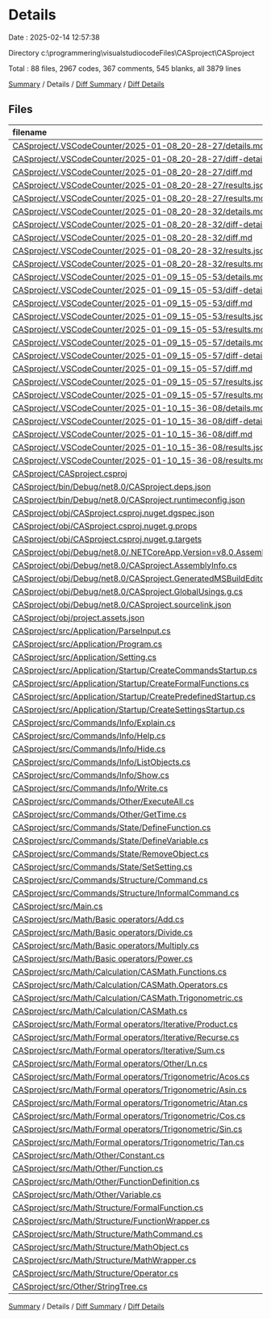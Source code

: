 # Details

Date : 2025-02-14 12:57:38

Directory c:\\programmering\\visualstudiocodeFiles\\CASproject\\CASproject

Total : 88 files,  2967 codes, 367 comments, 545 blanks, all 3879 lines

[Summary](results.md) / Details / [Diff Summary](diff.md) / [Diff Details](diff-details.md)

## Files
| filename | language | code | comment | blank | total |
| :--- | :--- | ---: | ---: | ---: | ---: |
| [CASproject/.VSCodeCounter/2025-01-08\_20-28-27/details.md](/CASproject/.VSCodeCounter/2025-01-08_20-28-27/details.md) | Markdown | 16 | 0 | 6 | 22 |
| [CASproject/.VSCodeCounter/2025-01-08\_20-28-27/diff-details.md](/CASproject/.VSCodeCounter/2025-01-08_20-28-27/diff-details.md) | Markdown | 9 | 0 | 6 | 15 |
| [CASproject/.VSCodeCounter/2025-01-08\_20-28-27/diff.md](/CASproject/.VSCodeCounter/2025-01-08_20-28-27/diff.md) | Markdown | 12 | 0 | 7 | 19 |
| [CASproject/.VSCodeCounter/2025-01-08\_20-28-27/results.json](/CASproject/.VSCodeCounter/2025-01-08_20-28-27/results.json) | JSON | 1 | 0 | 0 | 1 |
| [CASproject/.VSCodeCounter/2025-01-08\_20-28-27/results.md](/CASproject/.VSCodeCounter/2025-01-08_20-28-27/results.md) | Markdown | 14 | 0 | 7 | 21 |
| [CASproject/.VSCodeCounter/2025-01-08\_20-28-32/details.md](/CASproject/.VSCodeCounter/2025-01-08_20-28-32/details.md) | Markdown | 17 | 0 | 6 | 23 |
| [CASproject/.VSCodeCounter/2025-01-08\_20-28-32/diff-details.md](/CASproject/.VSCodeCounter/2025-01-08_20-28-32/diff-details.md) | Markdown | 24 | 0 | 6 | 30 |
| [CASproject/.VSCodeCounter/2025-01-08\_20-28-32/diff.md](/CASproject/.VSCodeCounter/2025-01-08_20-28-32/diff.md) | Markdown | 17 | 0 | 7 | 24 |
| [CASproject/.VSCodeCounter/2025-01-08\_20-28-32/results.json](/CASproject/.VSCodeCounter/2025-01-08_20-28-32/results.json) | JSON | 1 | 0 | 0 | 1 |
| [CASproject/.VSCodeCounter/2025-01-08\_20-28-32/results.md](/CASproject/.VSCodeCounter/2025-01-08_20-28-32/results.md) | Markdown | 14 | 0 | 7 | 21 |
| [CASproject/.VSCodeCounter/2025-01-09\_15-05-53/details.md](/CASproject/.VSCodeCounter/2025-01-09_15-05-53/details.md) | Markdown | 17 | 0 | 6 | 23 |
| [CASproject/.VSCodeCounter/2025-01-09\_15-05-53/diff-details.md](/CASproject/.VSCodeCounter/2025-01-09_15-05-53/diff-details.md) | Markdown | 25 | 0 | 6 | 31 |
| [CASproject/.VSCodeCounter/2025-01-09\_15-05-53/diff.md](/CASproject/.VSCodeCounter/2025-01-09_15-05-53/diff.md) | Markdown | 17 | 0 | 7 | 24 |
| [CASproject/.VSCodeCounter/2025-01-09\_15-05-53/results.json](/CASproject/.VSCodeCounter/2025-01-09_15-05-53/results.json) | JSON | 1 | 0 | 0 | 1 |
| [CASproject/.VSCodeCounter/2025-01-09\_15-05-53/results.md](/CASproject/.VSCodeCounter/2025-01-09_15-05-53/results.md) | Markdown | 14 | 0 | 7 | 21 |
| [CASproject/.VSCodeCounter/2025-01-09\_15-05-57/details.md](/CASproject/.VSCodeCounter/2025-01-09_15-05-57/details.md) | Markdown | 18 | 0 | 6 | 24 |
| [CASproject/.VSCodeCounter/2025-01-09\_15-05-57/diff-details.md](/CASproject/.VSCodeCounter/2025-01-09_15-05-57/diff-details.md) | Markdown | 26 | 0 | 6 | 32 |
| [CASproject/.VSCodeCounter/2025-01-09\_15-05-57/diff.md](/CASproject/.VSCodeCounter/2025-01-09_15-05-57/diff.md) | Markdown | 17 | 0 | 7 | 24 |
| [CASproject/.VSCodeCounter/2025-01-09\_15-05-57/results.json](/CASproject/.VSCodeCounter/2025-01-09_15-05-57/results.json) | JSON | 1 | 0 | 0 | 1 |
| [CASproject/.VSCodeCounter/2025-01-09\_15-05-57/results.md](/CASproject/.VSCodeCounter/2025-01-09_15-05-57/results.md) | Markdown | 14 | 0 | 7 | 21 |
| [CASproject/.VSCodeCounter/2025-01-10\_15-36-08/details.md](/CASproject/.VSCodeCounter/2025-01-10_15-36-08/details.md) | Markdown | 31 | 0 | 6 | 37 |
| [CASproject/.VSCodeCounter/2025-01-10\_15-36-08/diff-details.md](/CASproject/.VSCodeCounter/2025-01-10_15-36-08/diff-details.md) | Markdown | 40 | 0 | 6 | 46 |
| [CASproject/.VSCodeCounter/2025-01-10\_15-36-08/diff.md](/CASproject/.VSCodeCounter/2025-01-10_15-36-08/diff.md) | Markdown | 19 | 0 | 7 | 26 |
| [CASproject/.VSCodeCounter/2025-01-10\_15-36-08/results.json](/CASproject/.VSCodeCounter/2025-01-10_15-36-08/results.json) | JSON | 1 | 0 | 0 | 1 |
| [CASproject/.VSCodeCounter/2025-01-10\_15-36-08/results.md](/CASproject/.VSCodeCounter/2025-01-10_15-36-08/results.md) | Markdown | 17 | 0 | 7 | 24 |
| [CASproject/CASproject.csproj](/CASproject/CASproject.csproj) | XML | 11 | 0 | 4 | 15 |
| [CASproject/bin/Debug/net8.0/CASproject.deps.json](/CASproject/bin/Debug/net8.0/CASproject.deps.json) | JSON | 59 | 0 | 0 | 59 |
| [CASproject/bin/Debug/net8.0/CASproject.runtimeconfig.json](/CASproject/bin/Debug/net8.0/CASproject.runtimeconfig.json) | JSON | 12 | 0 | 0 | 12 |
| [CASproject/obj/CASproject.csproj.nuget.dgspec.json](/CASproject/obj/CASproject.csproj.nuget.dgspec.json) | JSON | 80 | 0 | 0 | 80 |
| [CASproject/obj/CASproject.csproj.nuget.g.props](/CASproject/obj/CASproject.csproj.nuget.g.props) | XML | 16 | 0 | 0 | 16 |
| [CASproject/obj/CASproject.csproj.nuget.g.targets](/CASproject/obj/CASproject.csproj.nuget.g.targets) | XML | 2 | 0 | 0 | 2 |
| [CASproject/obj/Debug/net8.0/.NETCoreApp,Version=v8.0.AssemblyAttributes.cs](/CASproject/obj/Debug/net8.0/.NETCoreApp,Version=v8.0.AssemblyAttributes.cs) | C# | 3 | 1 | 1 | 5 |
| [CASproject/obj/Debug/net8.0/CASproject.AssemblyInfo.cs](/CASproject/obj/Debug/net8.0/CASproject.AssemblyInfo.cs) | C# | 9 | 9 | 5 | 23 |
| [CASproject/obj/Debug/net8.0/CASproject.GeneratedMSBuildEditorConfig.editorconfig](/CASproject/obj/Debug/net8.0/CASproject.GeneratedMSBuildEditorConfig.editorconfig) | Properties | 13 | 0 | 1 | 14 |
| [CASproject/obj/Debug/net8.0/CASproject.GlobalUsings.g.cs](/CASproject/obj/Debug/net8.0/CASproject.GlobalUsings.g.cs) | C# | 7 | 1 | 1 | 9 |
| [CASproject/obj/Debug/net8.0/CASproject.sourcelink.json](/CASproject/obj/Debug/net8.0/CASproject.sourcelink.json) | JSON | 1 | 0 | 0 | 1 |
| [CASproject/obj/project.assets.json](/CASproject/obj/project.assets.json) | JSON | 139 | 0 | 0 | 139 |
| [CASproject/src/Application/ParseInput.cs](/CASproject/src/Application/ParseInput.cs) | C# | 128 | 38 | 39 | 205 |
| [CASproject/src/Application/Program.cs](/CASproject/src/Application/Program.cs) | C# | 124 | 41 | 23 | 188 |
| [CASproject/src/Application/Setting.cs](/CASproject/src/Application/Setting.cs) | C# | 60 | 16 | 12 | 88 |
| [CASproject/src/Application/Startup/CreateCommandsStartup.cs](/CASproject/src/Application/Startup/CreateCommandsStartup.cs) | C# | 227 | 2 | 4 | 233 |
| [CASproject/src/Application/Startup/CreateFormalFunctions.cs](/CASproject/src/Application/Startup/CreateFormalFunctions.cs) | C# | 106 | 8 | 9 | 123 |
| [CASproject/src/Application/Startup/CreatePredefinedStartup.cs](/CASproject/src/Application/Startup/CreatePredefinedStartup.cs) | C# | 14 | 0 | 1 | 15 |
| [CASproject/src/Application/Startup/CreateSettingsStartup.cs](/CASproject/src/Application/Startup/CreateSettingsStartup.cs) | C# | 64 | 0 | 3 | 67 |
| [CASproject/src/Commands/Info/Explain.cs](/CASproject/src/Commands/Info/Explain.cs) | C# | 56 | 3 | 10 | 69 |
| [CASproject/src/Commands/Info/Help.cs](/CASproject/src/Commands/Info/Help.cs) | C# | 15 | 0 | 3 | 18 |
| [CASproject/src/Commands/Info/Hide.cs](/CASproject/src/Commands/Info/Hide.cs) | C# | 15 | 0 | 3 | 18 |
| [CASproject/src/Commands/Info/ListObjects.cs](/CASproject/src/Commands/Info/ListObjects.cs) | C# | 75 | 3 | 11 | 89 |
| [CASproject/src/Commands/Info/Show.cs](/CASproject/src/Commands/Info/Show.cs) | C# | 15 | 0 | 3 | 18 |
| [CASproject/src/Commands/Info/Write.cs](/CASproject/src/Commands/Info/Write.cs) | C# | 41 | 8 | 11 | 60 |
| [CASproject/src/Commands/Other/ExecuteAll.cs](/CASproject/src/Commands/Other/ExecuteAll.cs) | C# | 11 | 0 | 3 | 14 |
| [CASproject/src/Commands/Other/GetTime.cs](/CASproject/src/Commands/Other/GetTime.cs) | C# | 27 | 0 | 3 | 30 |
| [CASproject/src/Commands/State/DefineFunction.cs](/CASproject/src/Commands/State/DefineFunction.cs) | C# | 20 | 0 | 3 | 23 |
| [CASproject/src/Commands/State/DefineVariable.cs](/CASproject/src/Commands/State/DefineVariable.cs) | C# | 20 | 0 | 3 | 23 |
| [CASproject/src/Commands/State/RemoveObject.cs](/CASproject/src/Commands/State/RemoveObject.cs) | C# | 14 | 0 | 3 | 17 |
| [CASproject/src/Commands/State/SetSetting.cs](/CASproject/src/Commands/State/SetSetting.cs) | C# | 15 | 0 | 3 | 18 |
| [CASproject/src/Commands/Structure/Command.cs](/CASproject/src/Commands/Structure/Command.cs) | C# | 44 | 10 | 10 | 64 |
| [CASproject/src/Commands/Structure/InformalCommand.cs](/CASproject/src/Commands/Structure/InformalCommand.cs) | C# | 10 | 3 | 2 | 15 |
| [CASproject/src/Main.cs](/CASproject/src/Main.cs) | C# | 31 | 1 | 3 | 35 |
| [CASproject/src/Math/Basic operators/Add.cs](/CASproject/src/Math/Basic%20operators/Add.cs) | C# | 88 | 17 | 20 | 125 |
| [CASproject/src/Math/Basic operators/Divide.cs](/CASproject/src/Math/Basic%20operators/Divide.cs) | C# | 76 | 16 | 16 | 108 |
| [CASproject/src/Math/Basic operators/Multiply.cs](/CASproject/src/Math/Basic%20operators/Multiply.cs) | C# | 100 | 16 | 21 | 137 |
| [CASproject/src/Math/Basic operators/Power.cs](/CASproject/src/Math/Basic%20operators/Power.cs) | C# | 61 | 12 | 19 | 92 |
| [CASproject/src/Math/Calculation/CASMath.Functions.cs](/CASproject/src/Math/Calculation/CASMath.Functions.cs) | C# | 13 | 0 | 2 | 15 |
| [CASproject/src/Math/Calculation/CASMath.Operators.cs](/CASproject/src/Math/Calculation/CASMath.Operators.cs) | C# | 28 | 0 | 6 | 34 |
| [CASproject/src/Math/Calculation/CASMath.Trigonometric.cs](/CASproject/src/Math/Calculation/CASMath.Trigonometric.cs) | C# | 33 | 0 | 6 | 39 |
| [CASproject/src/Math/Calculation/CASMath.cs](/CASproject/src/Math/Calculation/CASMath.cs) | C# | 23 | 31 | 10 | 64 |
| [CASproject/src/Math/Formal operators/Iterative/Product.cs](/CASproject/src/Math/Formal%20operators/Iterative/Product.cs) | C# | 40 | 3 | 7 | 50 |
| [CASproject/src/Math/Formal operators/Iterative/Recurse.cs](/CASproject/src/Math/Formal%20operators/Iterative/Recurse.cs) | C# | 43 | 4 | 8 | 55 |
| [CASproject/src/Math/Formal operators/Iterative/Sum.cs](/CASproject/src/Math/Formal%20operators/Iterative/Sum.cs) | C# | 40 | 3 | 8 | 51 |
| [CASproject/src/Math/Formal operators/Other/Ln.cs](/CASproject/src/Math/Formal%20operators/Other/Ln.cs) | C# | 17 | 4 | 8 | 29 |
| [CASproject/src/Math/Formal operators/Trigonometric/Acos.cs](/CASproject/src/Math/Formal%20operators/Trigonometric/Acos.cs) | C# | 22 | 2 | 5 | 29 |
| [CASproject/src/Math/Formal operators/Trigonometric/Asin.cs](/CASproject/src/Math/Formal%20operators/Trigonometric/Asin.cs) | C# | 20 | 2 | 5 | 27 |
| [CASproject/src/Math/Formal operators/Trigonometric/Atan.cs](/CASproject/src/Math/Formal%20operators/Trigonometric/Atan.cs) | C# | 16 | 2 | 5 | 23 |
| [CASproject/src/Math/Formal operators/Trigonometric/Cos.cs](/CASproject/src/Math/Formal%20operators/Trigonometric/Cos.cs) | C# | 15 | 2 | 5 | 22 |
| [CASproject/src/Math/Formal operators/Trigonometric/Sin.cs](/CASproject/src/Math/Formal%20operators/Trigonometric/Sin.cs) | C# | 15 | 2 | 5 | 22 |
| [CASproject/src/Math/Formal operators/Trigonometric/Tan.cs](/CASproject/src/Math/Formal%20operators/Trigonometric/Tan.cs) | C# | 16 | 2 | 5 | 23 |
| [CASproject/src/Math/Other/Constant.cs](/CASproject/src/Math/Other/Constant.cs) | C# | 52 | 8 | 14 | 74 |
| [CASproject/src/Math/Other/Function.cs](/CASproject/src/Math/Other/Function.cs) | C# | 39 | 6 | 8 | 53 |
| [CASproject/src/Math/Other/FunctionDefinition.cs](/CASproject/src/Math/Other/FunctionDefinition.cs) | C# | 16 | 3 | 2 | 21 |
| [CASproject/src/Math/Other/Variable.cs](/CASproject/src/Math/Other/Variable.cs) | C# | 24 | 5 | 8 | 37 |
| [CASproject/src/Math/Structure/FormalFunction.cs](/CASproject/src/Math/Structure/FormalFunction.cs) | C# | 32 | 9 | 3 | 44 |
| [CASproject/src/Math/Structure/FunctionWrapper.cs](/CASproject/src/Math/Structure/FunctionWrapper.cs) | C# | 19 | 3 | 3 | 25 |
| [CASproject/src/Math/Structure/MathCommand.cs](/CASproject/src/Math/Structure/MathCommand.cs) | C# | 10 | 3 | 1 | 14 |
| [CASproject/src/Math/Structure/MathObject.cs](/CASproject/src/Math/Structure/MathObject.cs) | C# | 73 | 43 | 21 | 137 |
| [CASproject/src/Math/Structure/MathWrapper.cs](/CASproject/src/Math/Structure/MathWrapper.cs) | C# | 60 | 3 | 3 | 66 |
| [CASproject/src/Math/Structure/Operator.cs](/CASproject/src/Math/Structure/Operator.cs) | C# | 57 | 19 | 9 | 85 |
| [CASproject/src/Other/StringTree.cs](/CASproject/src/Other/StringTree.cs) | C# | 52 | 3 | 5 | 60 |

[Summary](results.md) / Details / [Diff Summary](diff.md) / [Diff Details](diff-details.md)